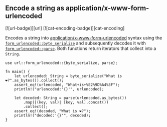 ## Encode a string as application/x-www-form-urlencoded

[![url-badge]][url] [![cat-encoding-badge]][cat-encoding]

Encodes a string into [application/x-www-form-urlencoded] syntax
using the [`form_urlencoded::byte_serialize`] and subsequently
decodes it with [`form_urlencoded::parse`]. Both functions return iterators
that collect into a `String`.

```rust,edition2021
use url::form_urlencoded::{byte_serialize, parse};

fn main() {
    let urlencoded: String = byte_serialize("What is ❤?".as_bytes()).collect();
    assert_eq!(urlencoded, "What+is+%E2%9D%A4%3F");
    println!("urlencoded:'{}'", urlencoded);

    let decoded: String = parse(urlencoded.as_bytes())
        .map(|(key, val)| [key, val].concat())
        .collect();
    assert_eq!(decoded, "What is ❤?");
    println!("decoded:'{}'", decoded);
}
```

[`form_urlencoded::byte_serialize`]: https://docs.rs/url/*/url/form_urlencoded/fn.byte_serialize.html
[`form_urlencoded::parse`]: https://docs.rs/url/*/url/form_urlencoded/fn.parse.html

[application/x-www-form-urlencoded]: https://url.spec.whatwg.org/#application/x-www-form-urlencoded

